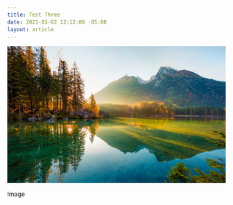 ```yaml
---
title: Test Three
date: 2021-03-02 12:12:00 -05:00
layout: article
---
```


![](/images/uploads/nature.jpg)

Image

